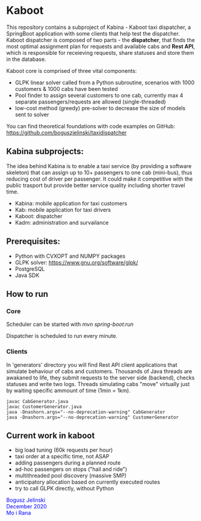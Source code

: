 # Kaboot
This repository contains a subproject of Kabina - Kaboot taxi dispatcher, a SpringBoot application with some clients
that help test the dispatcher. Kaboot dispatcher is composed of two parts - the **dispatcher**, that finds
the most optimal assignment plan for requests and available cabs and **Rest API**, which is responsible
for receieving requests, share statuses and store them in the database. 

Kaboot core is comprised of three vital components:
* GLPK linear solver called from a Python subroutine, scenarios with 1000 customers & 1000 cabs have been tested
* Pool finder to assign several customers to one cab, currently max 4 separate passengers/requests are allowed (single-threaded)
* low-cost method (greedy) pre-solver to decrease the size of models sent to solver 

You can find theoretical foundations with code examples on GitHub: https://github.com/boguszjelinski/taxidispatcher

## Kabina subprojects:
The idea behind Kabina is to enable a taxi service (by providing a software skeleton) that can assign up to 10+ passengers to 
one cab (mini-bus), thus reducing cost of driver per passenger. It could make it competitive 
with the public trasport but provide better service quality including shorter travel time.  

* Kabina: mobile application for taxi customers 
* Kab: mobile application for taxi drivers 
* Kaboot: dispatcher
* Kadm: administration and survailance

## Prerequisites:
* Python with CVXOPT and NUMPY packages
* GLPK solver: https://www.gnu.org/software/glpk/
* PostgreSQL
* Java SDK

## How to run
### Core

Scheduler can be started with *mvn spring-boot:run*

Dispatcher is scheduled to run every minute. 

### Clients
In 'generators' directory you will find Rest API client applications that simulate
behaviour of cabs and customers. Thousands of Java threads are awakaned to life,
they submit requests to the server side (backend), checks statuses and write two logs. 
Threads simulating cabs "move" virtually just by waiting specific ammount of time (1min = 1km).
```
javac CabGenerator.java
javac CustomerGenerator.java
java -Dnashorn.args="--no-deprecation-warning" CabGenerator
java -Dnashorn.args="--no-deprecation-warning" CustomerGenerator
```

## Current work in kaboot
* big load tuning (60k requests per hour)
* taxi order at a specific time, not ASAP
* adding passengers during a planned route 
* ad-hoc passengers on stops ("hail and ride")
* multithreaded pool discovery (massive SMP)
* anticipatory allocation based on currently executed routes
* try to call GLPK directly, without Python

<span style="color:blue">
  Bogusz Jelinski<br>    
  December 2020<br>  
  Mo i Rana
  </span>
